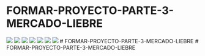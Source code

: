 # FORMAR-PROYECTO-PARTE-3-MERCADO-LIEBRE
<img src="https://github.com/diegoalejandrorodal/FORMAR-PROYECTO-PARTE-3-MERCADO-LIEBRE/blob/main/public/img-consigna/1.png">
<img src="https://github.com/diegoalejandrorodal/FORMAR-PROYECTO-PARTE-3-MERCADO-LIEBRE/blob/main/public/img-consigna/2.png">
<img src="https://github.com/diegoalejandrorodal/FORMAR-PROYECTO-PARTE-3-MERCADO-LIEBRE/blob/main/public/img-consigna/3.png">
<img src="https://github.com/diegoalejandrorodal/FORMAR-PROYECTO-PARTE-3-MERCADO-LIEBRE/blob/main/public/img-consigna/4.png">
<img src="https://github.com/diegoalejandrorodal/FORMAR-PROYECTO-PARTE-3-MERCADO-LIEBRE/blob/main/public/img-consigna/5.png">
<img src="https://github.com/diegoalejandrorodal/FORMAR-PROYECTO-PARTE-3-MERCADO-LIEBRE/blob/main/public/img-consigna/6.png">
<img src="https://github.com/diegoalejandrorodal/FORMAR-PROYECTO-PARTE-3-MERCADO-LIEBRE/blob/main/public/img-consigna/7.png">
# FORMAR-PROYECTO-PARTE-3-MERCADO-LIEBRE
# FORMAR-PROYECTO-PARTE-3-MERCADO-LIEBRE
